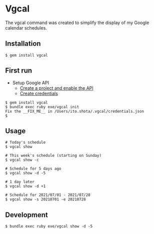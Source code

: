 # Vgcal

The vgcal command was created to simplify the display of my Google calendar schedules.

## Installation

```shell
$ gem install vgcal
```

## First run

- Setup Google API
  - [Create a project and enable the API](https://developers.google.com/workspace/guides/create-project)
  - [Create credentials](https://developers.google.com/workspace/guides/create-credentials)

```shell
$ gem install vgcal
$ bundle exec ruby exe/vgcal init
Fix the __FIX_ME__ in /Users/ito.shota/.vgcal/credentials.json
$
```


## Usage

```shell
# Today's schedule
$ vgcal show

# This week's schedule (starting on Sunday)
$ vgcal show -c

# Schedule for 5 days ago
$ vgcal show -d -5

# 1 day later
$ vgcal show -d +1

# Schedule for 2021/07/01 - 2021/07/28
$ vgcal show -s 20210701 -e 20210728
```

## Development

```shell
$ bundle exec ruby exe/vgcal show -d -5
```
